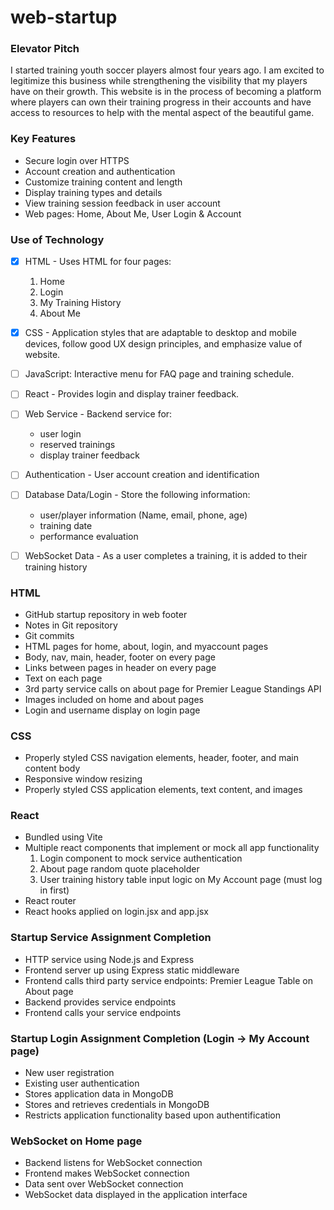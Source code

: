 # web-startup

### Elevator Pitch
I started training youth soccer players almost four years ago. I am excited to legitimize this business while strengthening the visibility that my players have on their growth. This website is in the process of becoming a platform where players can own their training progress in their accounts and have access to resources to help with the mental aspect of the beautiful game.

### Key Features
- Secure login over HTTPS
- Account creation and authentication
- Customize training content and length 
- Display training types and details
- View training session feedback in user account
- Web pages: Home, About Me, User Login & Account



### Use of Technology
- [X] HTML - Uses HTML for four pages:
  1. Home 
  2. Login 
  3. My Training History
  4. About Me 

- [X] CSS - Application styles that are adaptable to desktop and mobile devices, follow good UX design principles, and emphasize value of website.
- [ ] JavaScript: Interactive menu for FAQ page and training schedule.
- [ ] React - Provides login and display trainer feedback.
- [ ] Web Service - Backend service for:
  - user login
  - reserved trainings
  - display trainer feedback
- [ ] Authentication - User account creation and identification
- [ ] Database Data/Login - Store the following information: 
  - user/player information (Name, email, phone, age)
  - training date
  - performance evaluation 
- [ ] WebSocket Data - As a user completes a training, it is added to their training history


### HTML
- GitHub startup repository in web footer
- Notes in Git repository
- Git commits
- HTML pages for home, about, login, and myaccount pages
- Body, nav, main, header, footer on every page
- Links between pages in header on every page
- Text on each page
- 3rd party service calls on about page for Premier League Standings API
- Images included on home and about pages
- Login and username display on login page

### CSS
- Properly styled CSS navigation elements, header, footer, and main content body
- Responsive window resizing
- Properly styled CSS application elements, text content, and images

### React
- Bundled using Vite
- Multiple react components that implement or mock all app functionality
  1. Login component to mock service authentication
  2. About page random quote placeholder
  3. User training history table input logic on My Account page (must log in first)
- React router
- React hooks applied on login.jsx and app.jsx

### Startup Service Assignment Completion
- HTTP service using Node.js and Express
- Frontend server up using Express static middleware
- Frontend calls third party service endpoints: Premier League Table on About page
- Backend provides service endpoints
- Frontend calls your service endpoints

### Startup Login Assignment Completion (Login -> My Account page)
- New user registration
- Existing user authentication
- Stores application data in MongoDB
- Stores and retrieves credentials in MongoDB
- Restricts application functionality based upon authentification

### WebSocket  on Home page
- Backend listens for WebSocket connection
- Frontend makes WebSocket connection
- Data sent over WebSocket connection
- WebSocket data displayed in the application interface
